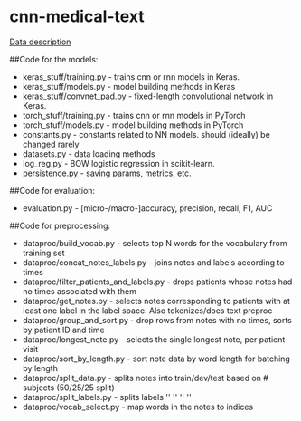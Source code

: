 # cnn-medical-text

[Data description](https://mimic.physionet.org/about/mimic/)

##Code for the models:
* keras_stuff/training.py - trains cnn or rnn models in Keras.
* keras_stuff/models.py - model building methods in Keras
* keras_stuff/convnet_pad.py - fixed-length convolutional network in Keras.
* torch_stuff/training.py - trains cnn or rnn models in PyTorch
* torch_stuff/models.py - model building methods in PyTorch
* constants.py - constants related to NN models. should (ideally) be changed rarely
* datasets.py - data loading methods
* log_reg.py - BOW logistic regression in scikit-learn.
* persistence.py - saving params, metrics, etc.

##Code for evaluation:
* evaluation.py - [micro-/macro-]accuracy, precision, recall, F1, AUC

##Code for preprocessing:
* dataproc/build_vocab.py - selects top N words for the vocabulary from training set
* dataproc/concat_notes_labels.py - joins notes and labels according to times
* dataproc/filter_patients_and_labels.py - drops patients whose notes had no times associated with them
* dataproc/get_notes.py - selects notes corresponding to patients with at least one label in the label space. Also tokenizes/does text preproc
* dataproc/group_and_sort.py - drop rows from notes with no times, sorts by patient ID and time
* dataproc/longest_note.py - selects the single longest note, per patient-visit
* dataproc/sort_by_length.py - sort note data by word length for batching by length
* dataproc/split_data.py - splits notes into train/dev/test based on # subjects (50/25/25 split)
* dataproc/split_labels.py - splits labels '' '' '' ''
* dataproc/vocab_select.py - map words in the notes to indices
